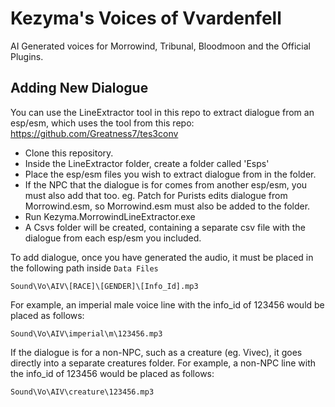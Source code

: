 # Kezyma's Voices of Vvardenfell

AI Generated voices for Morrowind, Tribunal, Bloodmoon and the Official Plugins.

## Adding New Dialogue

You can use the LineExtractor tool in this repo to extract dialogue from an esp/esm, which uses the tool from this repo: https://github.com/Greatness7/tes3conv

- Clone this repository.
- Inside the LineExtractor folder, create a folder called 'Esps'
- Place the esp/esm files you wish to extract dialogue from in the folder.
- If the NPC that the dialogue is for comes from another esp/esm, you must also add that too. eg. Patch for Purists edits dialogue from Morrowind.esm, so Morrowind.esm must also be added to the folder.
- Run Kezyma.MorrowindLineExtractor.exe
- A Csvs folder will be created, containing a separate csv file with the dialogue from each esp/esm you included.

To add dialogue, once you have generated the audio, it must be placed in the following path inside `Data Files`

`Sound\Vo\AIV\[RACE]\[GENDER]\[Info_Id].mp3`

For example, an imperial male voice line with the info_id of 123456 would be placed as follows:

`Sound\Vo\AIV\imperial\m\123456.mp3`

If the dialogue is for a non-NPC, such as a creature (eg. Vivec), it goes directly into a separate creatures folder. For example, a non-NPC line with the info_id of 123456 would be placed as follows:

`Sound\Vo\AIV\creature\123456.mp3`
